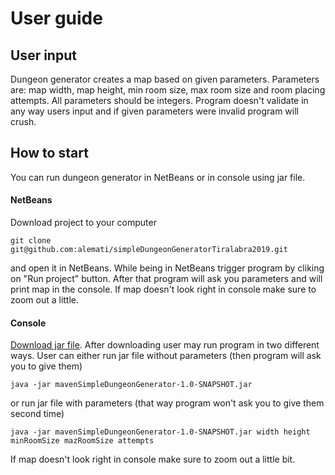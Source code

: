 # User guide  

## User input  

Dungeon generator creates a map based on given parameters. Parameters are: map width, map height, min room size, max room size and 
room placing attempts. All parameters should be integers. Program doesn't validate in any way users input and if given 
parameters were invalid program will crush.

## How to start   

You can run dungeon generator in NetBeans or in console using jar file. 

#### NetBeans

Download project to your computer 
```
git clone git@github.com:alemati/simpleDungeonGeneratorTiralabra2019.git
``` 
and open it in NetBeans. While being in NetBeans trigger program by cliking on "Run project" button. After that program 
will ask you parameters and will print map in the console. If map doesn't look right in console make sure to zoom out a little.

#### Console

[Download jar file](https://github.com/alemati/simpleDungeonGeneratorTiralabra2019/releases/tag/v1.2). After downloading user may run program in two different ways. User can either run jar file without parameters 
(then program will ask you to give them) 
```
java -jar mavenSimpleDungeonGenerator-1.0-SNAPSHOT.jar
```   
or run jar file with parameters (that way program won't ask you to give them second time)  
```
java -jar mavenSimpleDungeonGenerator-1.0-SNAPSHOT.jar width height minRoomSize mazRoomSize attempts
```
If map doesn't look right in console make sure to zoom out a little bit.




